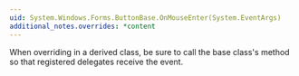 ```yaml
---
uid: System.Windows.Forms.ButtonBase.OnMouseEnter(System.EventArgs)
additional_notes.overrides: *content
---
```


<p>When overriding <xref href="System.Windows.Forms.ButtonBase.OnMouseEnter(System.EventArgs)"></xref> in a derived class, be sure to call the base class's <xref href="System.Windows.Forms.ButtonBase.OnMouseEnter(System.EventArgs)"></xref> method so that registered delegates receive the event.</p>


